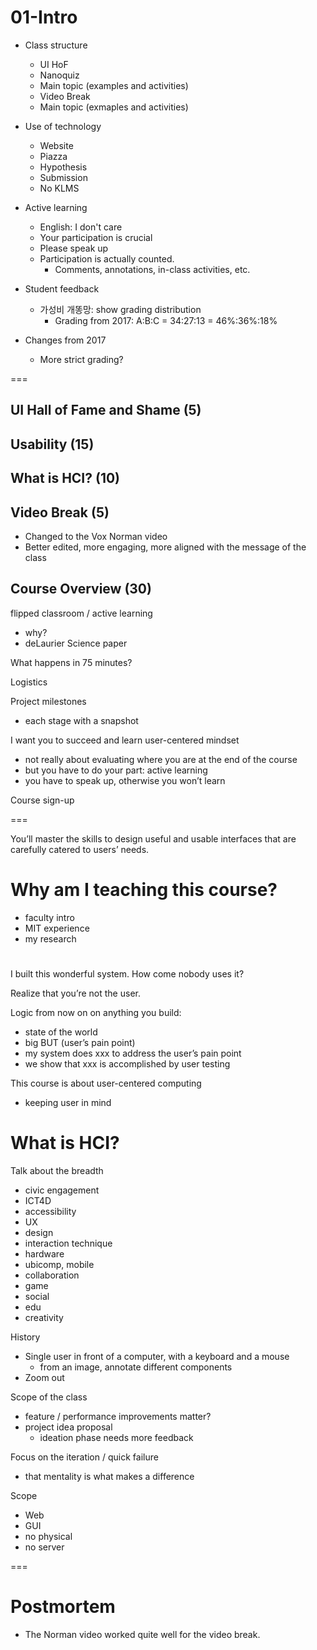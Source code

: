 # 01-Intro

- Class structure
	- UI HoF
	- Nanoquiz
	- Main topic (examples and activities)
	- Video Break
	- Main topic (exmaples and activities)

- Use of technology
	- Website
	- Piazza
	- Hypothesis
	- Submission
	- No KLMS

- Active learning
	- English: I don't care
	- Your participation is crucial
	- Please speak up
	- Participation is actually counted.
		- Comments, annotations, in-class activities, etc.

- Student feedback
	- 가성비 개똥망: show grading distribution
		- Grading from 2017: A:B:C = 34:27:13 = 46%:36%:18%

- Changes from 2017
	- More strict grading?

===

## UI Hall of Fame and Shame (5)

## Usability (15)

## What is HCI? (10)

## Video Break (5)
- Changed to the Vox Norman video 
- Better edited, more engaging, more aligned with the message of the class

## Course Overview (30)


flipped classroom / active learning
- why?
- deLaurier Science paper

What happens in 75 minutes?

Logistics

Project milestones
- each stage with a snapshot

I want you to succeed and learn user-centered mindset
- not really about evaluating where you are at the end of the course
- but you have to do your part: active learning
- you have to speak up, otherwise you won’t learn


Course sign-up


===


You’ll master the skills to design useful and usable interfaces that are carefully catered to users’ needs.

# Why am I teaching this course?
- faculty intro
- MIT experience
- my research

# 

I built this wonderful system. How come nobody uses it?

Realize that you’re not the user.

Logic from now on on anything you build:
- state of the world
- big BUT (user’s pain point)
- my system does xxx to address the user’s pain point
- we show that xxx is accomplished by user testing

This course is about user-centered computing
- keeping user in mind


# What is HCI?

Talk about the breadth
- civic engagement
- ICT4D
- accessibility
- UX
- design
- interaction technique
- hardware 
- ubicomp, mobile
- collaboration
- game
- social
- edu
- creativity


History
- Single user in front of a computer, with a keyboard and a mouse
    - from an image, annotate different components
- Zoom out 

Scope of the class
- feature / performance improvements matter?
- project idea proposal
    - ideation phase needs more feedback

Focus on the iteration / quick failure
- that mentality is what makes a difference

Scope
- Web
- GUI
- no physical
- no server

===

# Postmortem
- The Norman video worked quite well for the video break.




